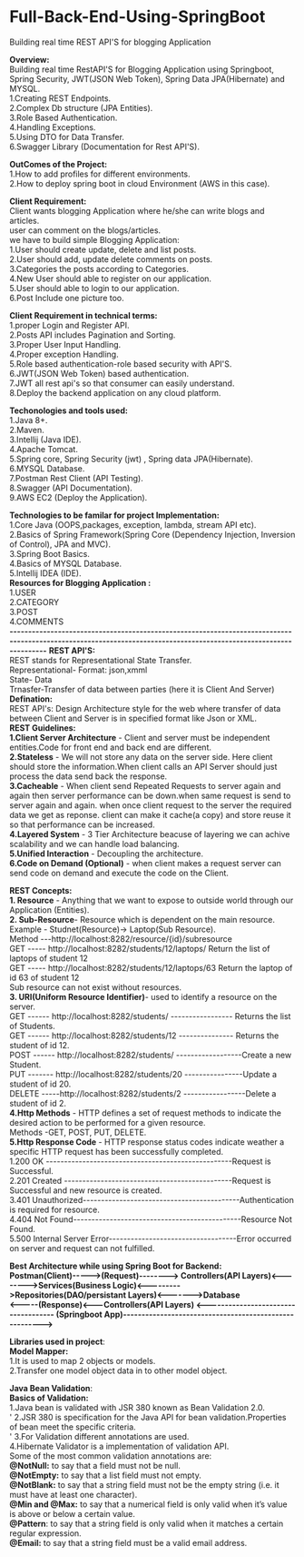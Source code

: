# Full-Back-End-Using-SpringBoot <br/>
Building real time REST API'S for blogging  Application<br/>

**Overview:**<br/>
Building real time RestAPI'S for Blogging Application using Springboot, Spring Security, JWT(JSON Web Token), Spring Data JPA(Hibernate) and MYSQL.<br/>
1.Creating REST Endpoints.<br/>
2.Complex Db structure (JPA Entities).<br/>
3.Role Based Authentication.<br/>
4.Handling Exceptions.<br/>
5.Using DTO for Data Transfer.<br/>
6.Swagger Library (Documentation  for Rest API'S).<br/>

**OutComes of the Project:**<br/>
1.How to add profiles for different environments.<br/>
2.How to deploy spring boot in  cloud Environment (AWS in this case).<br/>

**Client Requirement:**<br/>
Client wants blogging Application where he/she can write blogs and articles.<br/>
user can comment on the blogs/articles.<br/>
we have to build simple Blogging Application:<br/>
1.User should create update, delete and list posts.<br/>
2.User should  add, update delete comments on posts.<br/>
3.Categories the posts according to Categories.<br/>
4.New User should able to register on our application.<br/>
5.User should able to login to our application.<br/>
6.Post Include one picture too.<br/>

**Client Requirement in technical terms:**<br/>
1.proper Login and Register API.<br/>
2.Posts API includes Pagination and Sorting.<br/>
3.Proper User Input Handling.<br/>
4.Proper exception Handling.<br/>
5.Role based authentication-role based security with API'S.<br/>
6.JWT(JSON Web Token) based authentication.<br/>
7.JWT all rest api's so that consumer can easily understand.<br/>
8.Deploy the backend application on any cloud platform.<br/>

**Techonologies and tools used:**<br/>
1.Java 8+.<br/>
2.Maven.<br/>
3.Intellij (Java IDE).<br/>
4.Apache Tomcat.<br/>
5.Spring core, Spring Security (jwt) , Spring data JPA(Hibernate).<br/>
6.MYSQL Database.<br/>
7.Postman Rest Client (API Testing).<br/>
8.Swagger (API Documentation).<br/>
9.AWS EC2 (Deploy the Application).<br/>

**Technologies to be familar for project Implementation:**<br/>
1.Core Java (OOPS,packages, exception, lambda, stream API etc).<br/>
2.Basics of Spring Framework(Spring Core (Dependency Injection, Inversion of Control), JPA and MVC).<br/>
3.Spring Boot Basics.<br/>
4.Basics of MYSQL Database.<br/>
5.Intellij IDEA (IDE).<br/>
**Resources for Blogging Application :** <br/>
1.USER<br/>
2.CATEGORY<br/>
3.POST<br/>
4.COMMENTS<br/>
**------------------------------------------------------------------------------------------------------------------------------------------------------------------**
**REST API'S:**<br/>
REST stands for Representational State Transfer.<br/>
Representational- Format: json,xmml<br/>
State- Data<br/>
Trnasfer-Transfer of data between parties (here it is Client And Server)<br/>
**Defination:**<br/>
REST API's: Design Architecture style for the web where transfer of data between Client and Server  is in specified format like Json or XML.<br/>
**REST Guidelines:**<br/>
**1.Client Server Architecture** - Client and server must be independent entities.Code for front end and back end are different.<br/>
**2.Stateless** - We will not store any data on the server side. Here client should store the information.When client calls an API Server should just process the data send back the response.<br/>
**3.Cacheable** - When client send Repeated Requests to server again and again then server performance can be down.when same request is send to server again and again.
when once client request to the server the required data we get as reponse. client can make it cache(a copy) and store  reuse it so that performance can be increased.<br/>
**4.Layered System** - 3 Tier Architecture beacuse of layering we can achive scalability and we can handle load balancing.<br/>
**5.Unified Interaction** - Decoupling the architecture.<br/>
**6.Code on Demand (Optional)** - when client makes a request server can  send code on demand and execute the code on the Client.<br/>

**REST Concepts:**<br/>
**1. Resource** - Anything that we want to expose to outside world through our Application (Entities).<br/>
**2. Sub-Resource**- Resource which is dependent on the main resource. Example - Studnet(Resource)-> Laptop(Sub Resource).<br/>
  Method ---http://localhost:8282/resource/{id}/subresource<br/>
  GET ----- http://localhost:8282/students/12/laptops/   Return the list of laptops of student 12<br/>
  GET ----- http://localhost:8282/students/12/laptops/63 Return the laptop of id 63 of student 12<br/>
  Sub resource can not exist without resources.<br/>
**3. URI(Uniform Resource Identifier)**- used to identify a resource on the server.<br/>
    GET  ------ http://localhost:8282/students/ ----------------- Returns the list of Students.<br/>
    GET  ------ http://localhost:8282/students/12 --------------- Returns the student of id 12.<br/>
    POST ------ http://localhost:8282/students/ ------------------Create a new Student.<br/>
    PUT ------- http://localhost:8282/students/20 ----------------Update a student of id 20.<br/>
    DELETE -----http://localhost:8282/students/2 -----------------Delete a student of id 2.<br/>
**4.Http Methods** - HTTP defines a set of request methods to indicate the desired action to be performed for a given resource.<br/>
 Methods -GET, POST, PUT, DELETE. <br/>
**5.Http Response Code** - HTTP response status codes indicate weather a specific HTTP request has been successfully completed.<br/>
1.200 OK ---------------------------------------------------Request is Successful.<br/>
2.201 Created ----------------------------------------------Request is Successful and new resource is created.<br/>
3.401 Unauthorized-------------------------------------------Authentication is required for resource.<br/>
4.404 Not Found----------------------------------------------Resource Not Found.<br/>
5.500 Internal Server Error-----------------------------------Error occurred on server and request can not fulfilled.<br/>

**Best Architecture while using Spring Boot for Backend:**<br/>
**Postman(Client)----->(Request)--------> Controllers(API Layers)<-------->Services(Business Logic)<--------->Repositories(DAO/persistant Layers)<------->Database<br/>
  <-----(Response)<---Controllers(API Layers)     <------------------------------------ (Springboot App)-------------------------------------------------------><br/>**

**Libraries used in project**:<br/>
**Model Mapper:**<br/>
1.It is used to map 2 objects or models.<br/>
2.Transfer one  model object data  in to other model object.<br/>

**Java Bean Validation**:<br/>
**Basics of Validation:**<br/>
1.Java bean is validated with JSR 380 known as Bean Validation 2.0.<br/>'
2.JSR 380 is specification for the Java API for bean  validation.Properties of bean meet the specific criteria.<br/>'
3.For Validation different annotations are used.<br/>
4.Hibernate Validator is a implementation of validation API.<br/>
Some of the most common validation annotations are:<br/>
**@NotNull:** to say that a field must not be null.<br/>
**@NotEmpty:** to say that a list field must not empty.<br/>
**@NotBlank:** to say that a string field must not be the empty string (i.e. it must have at least one character).<br/>
**@Min and @Max:** to say that a numerical field is only valid when it’s value is above or below a certain value.<br/>
**@Pattern**: to say that a string field is only valid when it matches a certain regular expression.<br/>
**@Email:** to say that a string field must be a valid email address.<br/>

     













